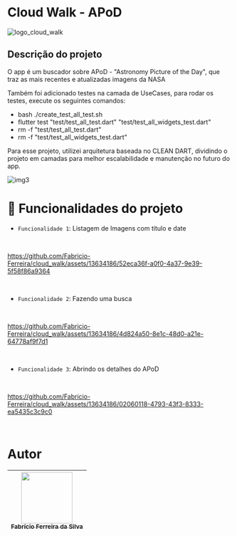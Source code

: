 <h1 align="left"> Cloud Walk - APoD </h1>

![logo_cloud_walk](https://github.com/Fabricio-Ferreira/cloud_walk/assets/13634186/228b49e0-e5ac-4b06-9b8d-f369ee810441) 

<h2> Descrição do projeto </h2>
O app é um buscador sobre APoD - "Astronomy Picture of the Day", que traz as mais recentes e atualizadas imagens da NASA

Também foi adicionado testes na camada de UseCases, para rodar os testes, execute os seguintes comandos:
 - bash ./create_test_all_test.sh
 - flutter test "test/test_all_test.dart" "test/test_all_widgets_test.dart"
 - rm -f "test/test_all_test.dart"
 - rm -f "test/test_all_widgets_test.dart"

Para esse projeto, utilizei arquitetura baseada no CLEAN DART, dividindo o projeto em camadas para melhor escalabilidade e manutenção no futuro do app.

![img3](https://user-images.githubusercontent.com/13634186/232504498-eb2f484e-2383-4036-a7c7-c07a0137cd15.png)



# :hammer: Funcionalidades do projeto

- `Funcionalidade 1`: Listagem de Imagens com título e date

<br>
<div>

https://github.com/Fabricio-Ferreira/cloud_walk/assets/13634186/52eca36f-a0f0-4a37-9e39-5f58f86a9364

</div>
<br>

- `Funcionalidade 2`: Fazendo uma busca

<br>
<div>

https://github.com/Fabricio-Ferreira/cloud_walk/assets/13634186/4d824a50-8e1c-48d0-a21e-64778af9f7d1
 
</div>
<br>

- `Funcionalidade 3`: Abrindo os detalhes do APoD

<br>
<div>

https://github.com/Fabricio-Ferreira/cloud_walk/assets/13634186/02060118-4793-43f3-8333-ea5435c3c9c0

<br>

# Autor

| [<img src="https://user-images.githubusercontent.com/13634186/232524073-68d37536-2722-4f49-9d9e-072b66e5da7c.jpeg" width=115><br><sub>Fabrício Ferreira da Silva</sub>](https://github.com/Fabricio-Ferreira) | 
| :---: | 
